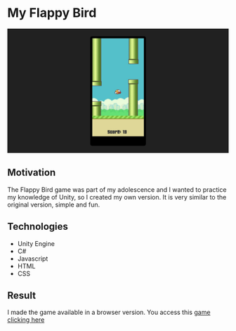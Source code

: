 # My Flappy Bird

<a href="https://gabrielgustavoms.github.io/myflappybird/" target="_blank">
  <img src="./thumb.jpg" />
</a>

## Motivation

The Flappy Bird game was part of my adolescence and I wanted to practice my knowledge of Unity, so I created my own version. It is very similar to the original version, simple and fun.

## Technologies

- Unity Engine
- C#
- Javascript
- HTML
- CSS

## Result

I made the game available in a browser version. You access this [game clicking here](https://gabrielgustavoms.github.io/myflappybird/)
